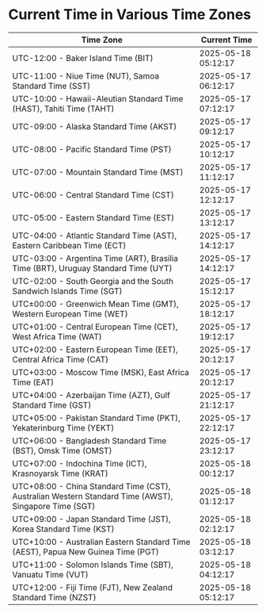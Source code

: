 # Current Time in Various Time Zones

| Time Zone | Current Time |
|-----------|--------------|
| UTC-12:00 - Baker Island Time (BIT) | 2025-05-18 05:12:17 |
| UTC-11:00 - Niue Time (NUT), Samoa Standard Time (SST) | 2025-05-17 06:12:17 |
| UTC-10:00 - Hawaii-Aleutian Standard Time (HAST), Tahiti Time (TAHT) | 2025-05-17 07:12:17 |
| UTC-09:00 - Alaska Standard Time (AKST) | 2025-05-17 09:12:17 |
| UTC-08:00 - Pacific Standard Time (PST) | 2025-05-17 10:12:17 |
| UTC-07:00 - Mountain Standard Time (MST) | 2025-05-17 11:12:17 |
| UTC-06:00 - Central Standard Time (CST) | 2025-05-17 12:12:17 |
| UTC-05:00 - Eastern Standard Time (EST) | 2025-05-17 13:12:17 |
| UTC-04:00 - Atlantic Standard Time (AST), Eastern Caribbean Time (ECT) | 2025-05-17 14:12:17 |
| UTC-03:00 - Argentina Time (ART), Brasília Time (BRT), Uruguay Standard Time (UYT) | 2025-05-17 14:12:17 |
| UTC-02:00 - South Georgia and the South Sandwich Islands Time (SGT) | 2025-05-17 15:12:17 |
| UTC±00:00 - Greenwich Mean Time (GMT), Western European Time (WET) | 2025-05-17 18:12:17 |
| UTC+01:00 - Central European Time (CET), West Africa Time (WAT) | 2025-05-17 19:12:17 |
| UTC+02:00 - Eastern European Time (EET), Central Africa Time (CAT) | 2025-05-17 20:12:17 |
| UTC+03:00 - Moscow Time (MSK), East Africa Time (EAT) | 2025-05-17 20:12:17 |
| UTC+04:00 - Azerbaijan Time (AZT), Gulf Standard Time (GST) | 2025-05-17 21:12:17 |
| UTC+05:00 - Pakistan Standard Time (PKT), Yekaterinburg Time (YEKT) | 2025-05-17 22:12:17 |
| UTC+06:00 - Bangladesh Standard Time (BST), Omsk Time (OMST) | 2025-05-17 23:12:17 |
| UTC+07:00 - Indochina Time (ICT), Krasnoyarsk Time (KRAT) | 2025-05-18 00:12:17 |
| UTC+08:00 - China Standard Time (CST), Australian Western Standard Time (AWST), Singapore Time (SGT) | 2025-05-18 01:12:17 |
| UTC+09:00 - Japan Standard Time (JST), Korea Standard Time (KST) | 2025-05-18 02:12:17 |
| UTC+10:00 - Australian Eastern Standard Time (AEST), Papua New Guinea Time (PGT) | 2025-05-18 03:12:17 |
| UTC+11:00 - Solomon Islands Time (SBT), Vanuatu Time (VUT) | 2025-05-18 04:12:17 |
| UTC+12:00 - Fiji Time (FJT), New Zealand Standard Time (NZST) | 2025-05-18 05:12:17 |
